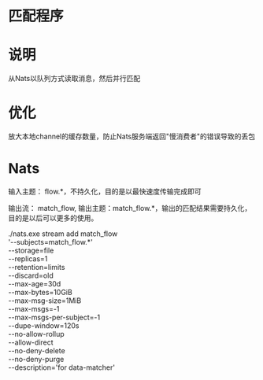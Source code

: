 
# 匹配程序

# 说明

从Nats以队列方式读取消息，然后并行匹配


# 优化

放大本地channel的缓存数量，防止Nats服务端返回"慢消费者"的错误导致的丢包



# Nats 

输入主题： flow.*，不持久化，目的是以最快速度传输完成即可

输出流： match_flow, 输出主题：match_flow.*，输出的匹配结果需要持久化，目的是以后可以更多的使用。

./nats.exe stream add match_flow \
  '--subjects=match_flow.*' \
  --storage=file \
  --replicas=1 \
  --retention=limits \
  --discard=old \
  --max-age=30d \
  --max-bytes=10GiB \
  --max-msg-size=1MiB \
  --max-msgs=-1 \
  --max-msgs-per-subject=-1 \
  --dupe-window=120s \
  --no-allow-rollup \
  --allow-direct \
  --no-deny-delete \
  --no-deny-purge \
  --description='for data-matcher'
